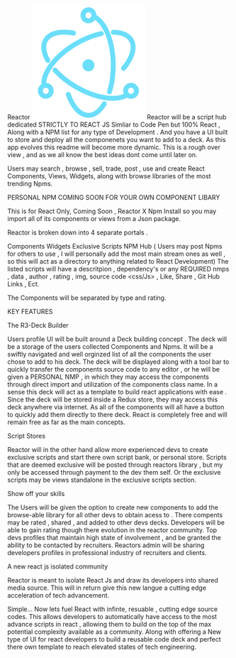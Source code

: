 Reactor
<img src="./logo.jpg"/>
Reactor will be a script hub dedicated STRICTLY TO REACT JS Simliar to Code Pen but 100% React , Along with a NPM list for any type of Development . And you have a UI built to store and deploy all the componenets you want to add to a deck. As this app evolves this readme will become more dynamic. This is a rough over view , and as we all know the best ideas dont come until later on.

Users may search , browse , sell, trade, post , use and create React Components, Views, Widgets, along with browse libraries of the most trending Npms.

PERSONAL NPM COMING SOON FOR YOUR OWN COMPONENT LIBARY

This is for React Only, Coming Soon , Reactor X Npm Install so you may import all of its components or views from a Json package.

Reactor is broken down into 4 separate portals .

Components
Widgets
Exclusive Scripts
NPM Hub ( Users may post Npms for others to use , I will personally add the most main stream ones as well , so this will act as a directory to anything related to React Development)
The listed scripts will have a descritpion , dependency's  or any REQUIRED nmps , data , author , rating , img, source code <css/Js> , Like, Share , Git Hub Links , Ect.

The Components will be separated by type and rating.

KEY FEATURES

The R3-Deck Builder

Users profile UI will be built around a Deck building concept . The deck will be a storage of the users collected Components and Npms. It will be a swiftly navigated and well orginzed list of all the components the user chose to add to his deck. The deck will be displayed along with a tool bar to quickly transfer the components source code to any editor , or he will be given a PERSONAL NMP , in which they may access the components through direct import and utilization of the components class name. In a sense this deck will act as a template to build react applications with ease . Since the deck will be stored inside a Redux store, they may access this deck anywhere via internet. As all of the components will all have a button to quickly add them directly to there deck. React is completely free and will remain free as far as the main concepts.

Script Stores

Reactor will in the other hand allow more experienced devs to create exclusive scripts and start there own script bank, or personal store. Scripts that are deemed exclusive will be posted through reactors library , but my only be accessed through payment to the dev them self. Or the exclusive scripts may be views standalone in the exclusive scripts section.

Show off your skills

The Users will be given the option to create new components to add the browse-able library for all other devs to obtain acess to . There compents may be rated , shared , and added to other devs decks. Developers will be able to gain rating though there evolution in the reactor community. Top devs profiles that maintain high state of involvement  , and be granted the ability to be contacted by recruiters. Reactors admin will be sharing developers profiles in professional industry of recruiters and clients.

A new react js isolated community

Reactor is meant to isolate React Js and draw its developers into shared media source. This will in return give this new langue a cutting edge acceleration of tech advancement.

Simple... Now lets fuel React with infinte, resuable , cutting edge source codes. This allows developers to automatically have access to the most advance scripts in react , allowing them to build on the top of the max potential complexity available as a community. Along with offering a New type of UI for react developers to build a reusable code deck and perfect there own template to reach elevated states of tech engineering.
